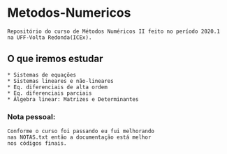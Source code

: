 # Metodos-Numericos
	Repositório do curso de Métodos Numéricos II feito no período 2020.1 na	UFF-Volta Redonda(ICEx).

## O que iremos estudar
	* Sistemas de equações
	* Sistemas lineares e não-lineares
	* Eq. diferenciais de alta ordem
	* Eq. diferenciais parciais
	* Álgebra linear: Matrizes e Determinantes

### Nota pessoal:
	Conforme o curso foi passando eu fui melhorando
	nas NOTAS.txt então a documentação está melhor
	nos códigos finais.
